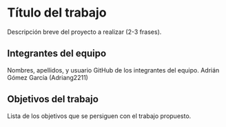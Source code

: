 # Título del trabajo

Descripción breve del proyecto a realizar (2-3 frases).

## Integrantes del equipo

Nombres, apellidos, y usuario GitHub de los integrantes del equipo.
Adrián Gómez García (Adriang2211)


## Objetivos del trabajo

Lista de los objetivos que se persiguen con el trabajo propuesto.
